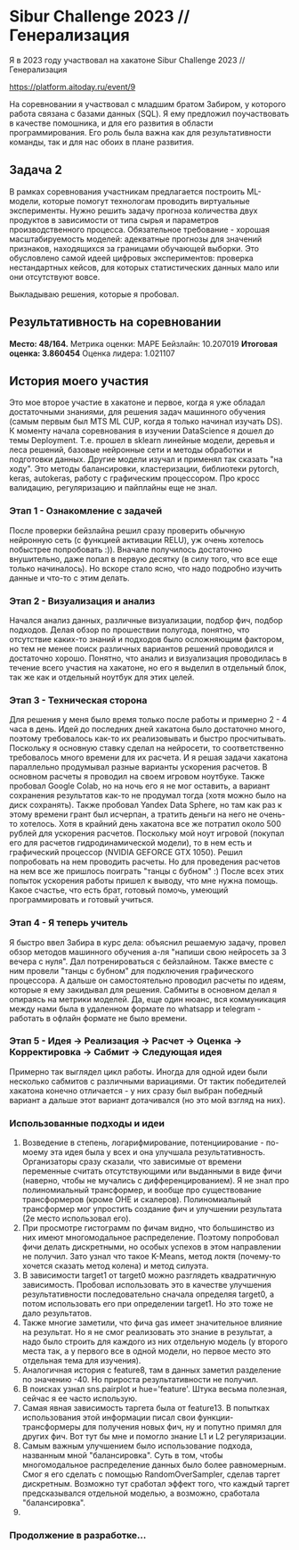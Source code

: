 # **Sibur Challenge 2023 // Генерализация**

Я в 2023 году участвовал на хакатоне Sibur Challenge 2023 // Генерализация

https://platform.aitoday.ru/event/9

На соревновании я участвовал с младшим братом Забиром, у которого работа связана с базами данных (SQL). Я ему предложил поучаствовать в качестве помошника, и для его развития в области программирования. Его роль была важна как для результативности команды, так и для нас обоих в плане развития. 

## Задача 2
В рамках соревнования участникам предлагается построить ML-модели, которые помогут технологам проводить виртуальные эксперименты.
Нужно решить задачу прогноза количества двух продуктов в зависимости от типа сырья и параметров производственного процесса. 
Обязательное требование - хорошая масштабируемость моделей: адекватные прогнозы для значений признаков, находящихся за границами обучающей выборки. 
Это обусловлено самой идеей цифровых экспериментов: проверка нестандартных кейсов, для которых статистических данных мало или они отсутствуют вовсе.

Выкладываю решения, которые я пробовал. 

## Результативность на соревновании 
**Место: 48/164.**
Метрика оценки: MAPE
Бейзлайн: 10.207019
**Итоговая оценка: 3.860454**
Оценка лидера: 1.021107



## История моего участия
Это мое второе участие в хакатоне и первое, когда я уже обладал достаточными знаниями, для решения задач машинного обучения (самым первым был MTS ML CUP, когда я только начинал изучать DS).
К моменту начала соревнования в изучении DataScience я дошел до темы Deployment. Т.е. прошел в sklearn линейные модели, деревья и леса решений, базовые нейронные сети и методы обработки и подготовки данных.
Другие модели изучал и применял так сказать "на ходу". Это методы балансировки, кластеризации, библиотеки pytorch, keras, autokeras, работу с графическим процессором. Про кросс валидацию, регуляризацию и пайплайны еще не знал.
### Этап 1 - Ознакомление с задачей
После проверки бейзлайна решил сразу проверить обычную нейронную сеть (с функцией активации RELU), уж очень хотелось побыстрее попробовать :)). Вначале получилось достаточно внушительно, даже попал в первую десятку (в силу того, что все еще только начиналось). Но вскоре стало ясно, что надо подробно изучить данные и что-то с этим делать.
### Этап 2 - Визуализация и анализ
Начался анализ данных, различные визуализации, подбор фич, подбор подходов. Делая обзор по прошествии полугода, понятно, что отсутствие каких-то знаний и подходов было осложняющим фактором, но тем не менее поиск различных вариантов решений проводился и достаточно хорошо. Понятно, что анализ и визуализация проводилась в течение всего участия на хакатоне, но его я выделил в отдельный блок, так же как и отдельный ноутбук для этих целей.
### Этап 3 - Техническая сторона
Для решения у меня было время только после работы и примерно 2 - 4 часа в день. Идей до последних дней хакатона было достаточно много, поэтому требовалось как-то их реализовывать и быстро просчитывать. Поскольку я основную ставку сделал на нейросети, то соответственно требовалось много времени для их расчета. И я решая задачи хакатона параллельно продумывал разные варианты ускорения расчетов. В основном расчеты я проводил на своем игровом ноутбуке. Также пробовал Google Colab, но на ночь его я не мог оставить, а вариант сохранения результатов как-то не продумал тогда (хотя можно было на диск сохранять). Также пробовал Yandex Data Sphere, но там как раз к этому времени грант был исчерпан, а тратить деньги на него не очень-то хотелось. Хотя в крайний день хакатона все же потратил около 500 рублей для ускорения расчетов. Поскольку мой ноут игровой (покупал его для расчетов гидродинамической модели), то в нем есть и графический процессор (NVIDIA GEFORCE GTX 1050). Решил попробовать на нем проводить расчеты. Но для проведения расчетов на нем все же пришлось поиграть "танцы с бубном" :) После всех этих попыток ускорения работы пришел к выводу, что мне нужна помощь. Какое счастье, что есть брат, готовый помочь, умеющий программировать и готовый учиться. 
### Этап 4 - Я теперь учитель
Я быстро ввел Забира в курс дела: объяснил решаемую задачу, провел обзор методов машинного обучения а-ля "напиши свою нейросеть за 3 вечера с нуля". Дал потренироваться с бейзлайном. Также вместе с ним провели "танцы с бубном" для подключения графического процессора. А дальше он самостоятельно проводил расчеты по идеям, которые я ему закидывал для решения. Сабмиты в основном делал я опираясь на метрики моделей. Да, еще один нюанс, вся коммуникация между нами была в удаленном формате по whatsapp и telegram - работать в офлайн формате не было времени. 
### Этап 5 - Идея -> Реализация -> Расчет -> Оценка -> Корректировка -> Сабмит -> Следующая идея
Примерно так выглядел цикл работы. Иногда для одной идеи были несколько сабмитов с различными вариациями.  От тактик победителей хакатона конечно отличается - у них сразу был выбран победный вариант а дальше этот вариант дотачивался (но это мой взгляд на них). 
### Использованные подходы и идеи
1. Возведение в степень, логарифмирование, потенциирование - по-моему эта идея была у всех и она улучшала результативность. Организаторы сразу сказали, что зависимые от времени переменные считать отсутствующими или выданными в виде фичи (наверно, чтобы не мучались с дифференцированием). Я не знал про полиномиальный трансформер, и вообще про существование трансформеров (кроме OHE и скалеров). Полиномиальный трансформер мог упростить создание фич и улучшении результата (2е место использовал его).
2. При просмотре гистограмм по фичам видно, что большинство из них имеют многомодальное распределение. Поэтому попробовал фичи делать дискретными, но особых успехов в этом направлении не получил. Зато узнал что такое K-Means, метод локтя (почему-то хочется сказать метод колена) и метод силуэта.
3. В зависимости target1 от target0 можно разглядеть квадратичную зависимость. Пробовал использовать это в качестве улучшения результативности последовательно сначала определяя target0, а потом использовать его при определении target1. Но это тоже не дало результатов.
4. Также многие заметили, что фича gas имеет значительное влияние на результат. Но я не смог реализовать это знание в результат, а надо было строить для каждого из них отдельную модель (у второго места так, а у первого все в одной модели, но первое место это отдельная тема для изучения).
5. Аналогичная история с feature8, там в данных заметил разделение по значению -40. Но прироста результативности не получил.
6. В поисках узнал sns.pairplot и hue='feature'. Штука весьма полезная, сейчас я ее часто использую.
7. Самая явная зависимость таргета была от feature13. В попытках использования этой информации писал свои функции-трансформеры для получения новых фич, ну и попутно примял для других  фич. Вот тут бы мне и помогло знание L1 и L2 регуляризации.
8. Самым важным улучшением было использование подхода, названным мной "балансировка". Суть в том, чтобы многомодальное распределение данных было более равномерным. Смог я его сделать с помощью RandomOverSampler, сделав таргет дискретным. Возможно тут сработал эффект того, что каждый таргет предсказывался отдельной моделью, а возможно, сработала "балансировка".
9. 

### Продолжение в разработке...





